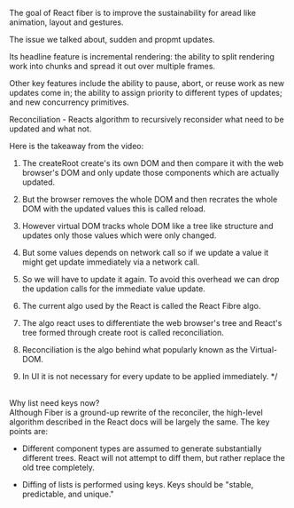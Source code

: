 The goal of React fiber is to improve the sustainability for aread like animation, layout and gestures.

The issue we talked about, sudden and propmt updates.

Its headline feature is incremental rendering: the ability to split rendering work into chunks and spread it out over multiple frames.

Other key features include the ability to pause, abort, or reuse work as new updates come in; the ability to assign priority to different types of updates; and new concurrency primitives.

Reconciliation - Reacts algorithm to recursively reconsider what need to be updated and what not.

Here is the takeaway from the video:

1. The createRoot create's its own DOM and then compare it with the web browser's DOM and only update those components which are actually updated.

2. But the browser removes the whole DOM and then recrates the whole DOM with the updated values this is called reload.

3. However virtual DOM tracks whole DOM like a tree like structure and updates only those values which were only changed.

4. But some values depends on network call so if we update a value it might get update immediately via a network call.

5. So we will have to update it again. To avoid this overhead we can drop the updation calls for the immediate value update.

6. The current algo used by the React is called the React Fibre algo.

7. The algo react uses to differentiate the web browser's tree and React's tree formed through create root is called reconciliation.

8. Reconciliation is the algo behind what popularly known as the Virtual-DOM.

9. In UI it is not necessary for every update to be applied immediately. */

<br/>
Why list need keys now?  
<br/>
Although Fiber is a ground-up rewrite of the reconciler, the high-level algorithm described in the React docs will be largely the same. The key points are:

-  Different component types are assumed to generate substantially different trees. React will not attempt to diff them, but rather replace the old tree completely.

-  Diffing of lists is performed using keys. Keys should be "stable, predictable, and unique."
